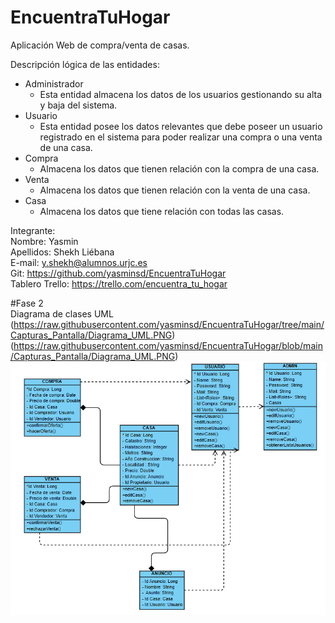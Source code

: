 # EncuentraTuHogar
Aplicación Web de compra/venta de casas.


Descripción lógica de las entidades:
- Administrador
   - Esta entidad almacena los datos de los usuarios gestionando su alta y baja del sistema.
- Usuario
   - Esta entidad posee los datos relevantes que debe poseer un usuario registrado en el sistema para poder realizar una compra o una venta de una casa.
- Compra
   - Almacena los datos que tienen relación con la compra de una casa.
- Venta
   - Almacena los datos que tienen relación con la venta de una casa.
- Casa
   - Almacena los datos que tiene relación con todas las casas.




Integrante:  
Nombre: Yasmin  
Apellidos: Shekh Liébana  
E-mail: y.shekh@alumnos.urjc.es  
Git: https://github.com/yasminsd/EncuentraTuHogar   
Tablero Trello: https://trello.com/encuentra_tu_hogar 

#Fase 2  
Diagrama de clases UML  
(https://raw.githubusercontent.com/yasminsd/EncuentraTuHogar/tree/main/Capturas_Pantalla/Diagrama_UML.PNG)  
(https://raw.githubusercontent.com/yasminsd/EncuentraTuHogar/blob/main/Capturas_Pantalla/Diagrama_UML.PNG)  
![Diagrama_UML](Diagrama_UML.png)


